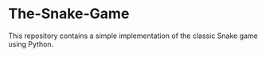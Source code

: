 # The-Snake-Game
This repository contains a simple implementation of the classic Snake game using Python.
